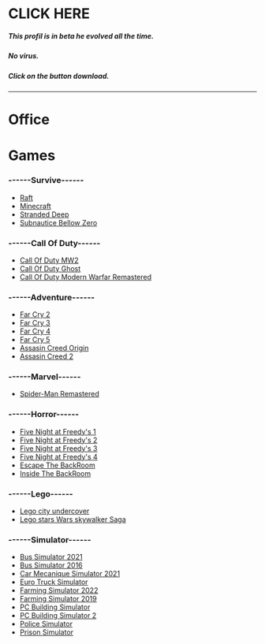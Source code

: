 # CLICK HERE
##### *This profil is in beta he evolved all the time.*
##### *No virus.* </br>
##### **Click on the button download.**
-------------------------------------------------------------------------------------------------------------------------------------------------------------------------
# **Office**

# **Games** </br>
### ------Survive------ </br>
- [Raft](https://mega.nz/file/t2hxnQLL#jofPQH6qfGGt4Rfy13rOsDZt3ZJjiMPMjrLZPkHHDU0) </br>
- [Minecraft](https://tlauncher.org/en/) </br>
- [Stranded Deep](https://mega.nz/file/0SQBUK6I#DfFWW3SpAzmHEcdDBPIi4HIDRo2dW5HA-hJxUxJ6kyI) </br>
- [Subnautice Bellow Zero](https://drive.google.com/file/d/1SxbL8zMPCgj5yCwogf49qxlPkfvW-X9x/view)
### ------Call Of Duty------ </br>
- [Call Of Duty MW2](https://drive.google.com/uc?id=1g0uuDdEpANDKIjC7U7wQAeZI2SYjA6zD) </br>
- [Call Of Duty Ghost](https://gofile.io/d/xR7OTK) </br>
- [Call Of Duty Modern Warfar Remastered](https://gofile.io/d/dXOdiG) </br>

### ------Adventure------
- [Far Cry 2](https://mega.nz/file/J9kkTT4J#g60qVarDmW3G4YuBFmiZKz4MKpy6dUDrFi-ef5218wo) </br>
- [Far Cry 3](https://drive.google.com/uc?id=1IXx9EO9RPJN0TLGMtUDYBEBqyzSU1a-P) </br>
- [Far Cry 4](https://gofile.io/d/fCUAZV) </br>
- [Far Cry 5](https://gofile.io/d/6p95uf) </br>
- [Assasin Creed Origin](https://gofile.io/d/s0tIV9) </br>
- [Assasin Creed 2](https://drive.google.com/uc?id=1erXzA-0bo5Mqznq1DfbumFyGGhBL9XIo)
### ------Marvel------ </br>
- [Spider-Man Remastered](https://gofile.io/d/7iofgs)

### ------Horror------ </br>
- [Five Night at Freedy's 1](https://mega.nz/file/jhdCyaTa#c6veCo4kFGs0pWZDPwa7EZid3LhDKMQrB3bFyrC6WbI) </br>
- [Five Night at Freedy's 2](https://mega.nz/file/2xcA1QhK#ToOjiptPPSPLZSd5YGwoEsqYgsBZP-3cVhYNxpfIWyo) </br>
- [Five Night at Freedy's 3](https://mega.nz/file/b5U0iCbR#POpezqMtpsvBlo6VYw8BgwQ8jhKm527ru4NbT0BYntE) </br>
- [Five Night at Freedy's 4](https://mega.nz/file/KhNW1SxB#eIgftTfSsD4MjxHyml-btQsAieDRCybbRnL31v8IyH4) </br>
- [Escape The BackRoom](https://mega.nz/file/YDVVTb4A#MsPWFOZoNMJISBnBJJGY4PB7qa0Zw2-zLZPHezdvUek) </br>
- [Inside The BackRoom](https://mega.nz/file/4PMmTQCS#R198U5VOHUCWxcrOs_y2_IwEK766HtE3wL-o2w9Rn34) </br>

### ------Lego------ </br>
- [Lego city undercover](https://gofile.io/d/lH6dZq) </br>
- [Lego stars Wars skywalker Saga](https://gofile.io/d/Ol11ZW) </br>
### ------Simulator------ </br>
- [Bus Simulator 2021](https://drive.google.com/uc?id=19viCtNWCAKyuAoo-eXzEU8Kl8K-9nc29) </br>
- [Bus Simulator 2016](https://mega.nz/file/QhMlTYqZ#AERZTBxmASnjVZSmkfhKX-uS4-ox6fk9akcW1Bvq7rM) </br>
- [Car Mecanique Simulator 2021](https://drive.google.com/uc?id=10sKN9IpLa8xRtsygguJe_SbYFGCzdLIU) </br>
- [Euro Truck Simulator](https://drive.google.com/drive/folders/1nVy9lfEdupXTyn_aAGaLCNoTz27cosMs) </br>
- [Farming Simulator 2022](https://gofile.io/d/XbVCM5) </br>
- [Farming Simulator 2019](https://drive.google.com/uc?id=16Xwwsf_McyR95m8ZQcaEmhVYX8Tzq5dJ) </br>
- [PC Building Simulator](https://drive.google.com/uc?id=14zyBBqrMdJXgO08sHsnYq8RtP0gVBU91) </br>
- [PC Building Simulator 2](https://drive.google.com/drive/folders/1m55larcIKVBwM3JcWzKz9gkNfQoC8kYU) </br>
- [Police Simulator](https://drive.google.com/uc?id=1PjXcAoiQpmM29RuNXiqf4534mAkFiOCk) </br>
- [Prison Simulator](https://mega.nz/file/WcYCRTIL#L8XQeYaKUg0jtvwJLz5F06u5hgm_JmGuOb1RNz8hgKo) </br>




